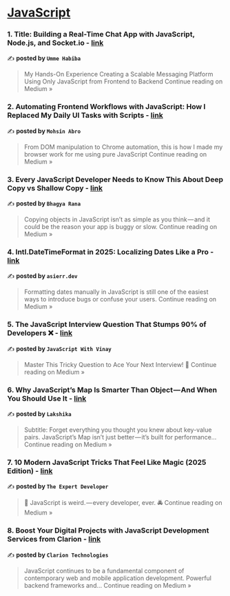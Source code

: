 
<h1><a href=https://medium.com/tag/javascript-development/recommended target="_blank" rel="noopener noreferrer">JavaScript</a></h1>
<h3>1. Title: Building a Real-Time Chat App with JavaScript, Node.js, and Socket.io - <a href="https://medium.com/@sheikhhabiba159/title-building-a-real-time-chat-app-with-javascript-node-js-and-socket-io-2ef53fa9f80d?source=rss------javascript_development-5" target="_blank" rel="noopener noreferrer">link</a></h3>

✍️ **posted by `Umme Habiba`**

<blockquote>My Hands-On Experience Creating a Scalable Messaging Platform Using Only JavaScript from Frontend to Backend
Continue reading on Medium »</blockquote>

<h3>2. Automating Frontend Workflows with JavaScript: How I Replaced My Daily UI Tasks with Scripts - <a href="https://medium.com/@abromohsin504/automating-frontend-workflows-with-javascript-how-i-replaced-my-daily-ui-tasks-with-scripts-689cf898b4c1?source=rss------javascript_development-5" target="_blank" rel="noopener noreferrer">link</a></h3>

✍️ **posted by `Mohsin Abro`**

<blockquote>From DOM manipulation to Chrome automation, this is how I made my browser work for me using pure JavaScript
Continue reading on Medium »</blockquote>

<h3>3. Every JavaScript Developer Needs to Know This About Deep Copy vs Shallow Copy - <a href="https://medium.com/@bhagyarana80/every-javascript-developer-needs-to-know-this-about-deep-copy-vs-shallow-copy-0b0353ee9847?source=rss------javascript_development-5" target="_blank" rel="noopener noreferrer">link</a></h3>

✍️ **posted by `Bhagya Rana`**

<blockquote>Copying objects in JavaScript isn’t as simple as you think — and it could be the reason your app is buggy or slow.
Continue reading on Medium »</blockquote>

<h3>4. Intl.DateTimeFormat in 2025: Localizing Dates Like a Pro  - <a href="https://medium.com/@asierr/intl-datetimeformat-in-2025-localizing-dates-like-a-pro-240e0e3e4ee2?source=rss------javascript_development-5" target="_blank" rel="noopener noreferrer">link</a></h3>

✍️ **posted by `asierr.dev`**

<blockquote>Formatting dates manually in JavaScript is still one of the easiest ways to introduce bugs or confuse your users.
Continue reading on Medium »</blockquote>

<h3>5.  The JavaScript Interview Question That Stumps 90% of Developers ❌ - <a href="https://medium.com/@javaScriptwithvinay/the-javascript-interview-question-that-stumps-90-of-developers-163e94f82560?source=rss------javascript_development-5" target="_blank" rel="noopener noreferrer">link</a></h3>

✍️ **posted by `JavaScript With Vinay`**

<blockquote>Master This Tricky Question to Ace Your Next Interview! 🚀
Continue reading on Medium »</blockquote>

<h3>6.  Why JavaScript’s Map Is Smarter Than Object — And When You Should Use It - <a href="https://medium.com/@lakshitagangola123/why-javascripts-map-is-smarter-than-object-and-when-you-should-use-it-5d65352ecfa8?source=rss------javascript_development-5" target="_blank" rel="noopener noreferrer">link</a></h3>

✍️ **posted by `Lakshika`**

<blockquote>Subtitle: Forget everything you thought you knew about key-value pairs. JavaScript’s Map isn’t just better — it’s built for performance…
Continue reading on Medium »</blockquote>

<h3>7.  10 Modern JavaScript  Tricks That Feel Like Magic (2025 Edition)  - <a href="https://the-expert-developer.medium.com/10-modern-javascript-tricks-that-feel-like-magic-2025-edition-2e8e04ec04d5?source=rss------javascript_development-5" target="_blank" rel="noopener noreferrer">link</a></h3>

✍️ **posted by `The Expert Developer`**

<blockquote>🍉 JavaScript is weird. — every developer, ever. 🚔
Continue reading on Medium »</blockquote>

<h3>8. Boost Your Digital Projects with JavaScript Development Services from Clarion - <a href="https://medium.com/@clariontechnologies962/boost-your-digital-projects-with-javascript-development-services-from-clarion-ef00be2d0761?source=rss------javascript_development-5" target="_blank" rel="noopener noreferrer">link</a></h3>

✍️ **posted by `Clarion Technologies`**

<blockquote>JavaScript continues to be a fundamental component of contemporary web and mobile application development. Powerful backend frameworks and…
Continue reading on Medium »</blockquote>

